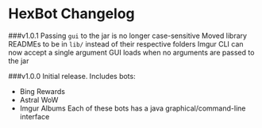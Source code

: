 HexBot Changelog
==========

###v1.0.1
Passing `gui` to the jar is no longer case-sensitive
Moved library READMEs to be in `lib/` instead of their respective folders
Imgur CLI can now accept a single argument
GUI loads when no arguments are passed to the jar

###v1.0.0
Initial release.
Includes bots:
 - Bing Rewards
 - Astral WoW
 - Imgur Albums
Each of these bots has a java graphical/command-line interface
